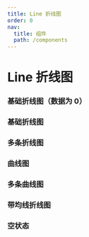 ```yaml
---
title: Line 折线图
order: 0
nav:
  title: 组件
  path: /components
---
```


# Line 折线图

### 基础折线图（数据为 0）

<code src="./demos/zero.tsx"></code>

### 基础折线图

<code src="./demos/basic.tsx"></code>

### 多条折线图

<code src="./demos/multiple.tsx"></code>

### 曲线图

<code src="./demos/smooth.tsx"></code>

### 多条曲线图

<code src="./demos/multipleSmooth.tsx"></code>

### 带均线折线图

<code src="./demos/middleLine.tsx"></code>

### 空状态

<code src="./demos/empty.tsx"></code>
